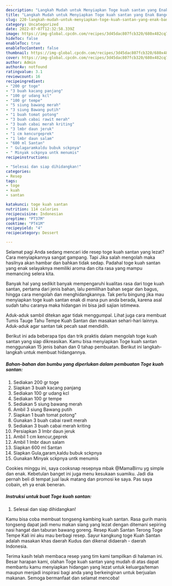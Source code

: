 ```yaml
---
description: "Langkah Mudah untuk Menyiapkan Toge kuah santan yang Enak Banget"
title: "Langkah Mudah untuk Menyiapkan Toge kuah santan yang Enak Banget"
slug: 220-langkah-mudah-untuk-menyiapkan-toge-kuah-santan-yang-enak-banget
category: Uncategorized
date: 2022-07-07T12:32:58.339Z
image: https://img-global.cpcdn.com/recipes/3d45dac807fcb320/680x482cq70/toge-kuah-santan-foto-resep-utama.jpg
hideToc: false
enableToc: true
enableTocContent: false
thumbnail: https://img-global.cpcdn.com/recipes/3d45dac807fcb320/680x482cq70/toge-kuah-santan-foto-resep-utama.jpg
cover: https://img-global.cpcdn.com/recipes/3d45dac807fcb320/680x482cq70/toge-kuah-santan-foto-resep-utama.jpg
author: Admin
authorAv: notfound
ratingvalue: 3.1
reviewcount: 16
recipeingredient:
- "200 gr toge"
- "3 buah kacang panjang"
- "100 gr udang kcl"
- "100 gr tempe"
- "5 siung bawang merah"
- "3 siung Bawang putih"
- "1 buah tomat potong"
- "3 buah cabai rawit merah"
- "3 buah cabai merah kriting"
- "3 lmbr daun jeruk"
- "1 cm kencurgeprek"
- "1 lmbr daun salam"
- "600 ml Santan"
- " Gulagaramkaldu bubuk sckpnya"
- " Minyak sckpnya untk menumis"
recipeinstructions:

- "Selesai dan siap dihidangkan!"
categories:
- Resep
tags:
- toge
- kuah
- santan

katakunci: toge kuah santan 
nutrition: 114 calories
recipecuisine: Indonesian
preptime: "PT37M"
cooktime: "PT41M"
recipeyield: "4"
recipecategory: Dessert

---
```



Selamat pagi Anda sedang mencari ide resep toge kuah santan yang lezat? Cara menyiapkannya sangat gampang. Tapi Jika salah mengolah maka hasilnya akan hambar dan bahkan tidak sedap. Padahal toge kuah santan yang enak selayaknya memiliki aroma dan cita rasa yang mampu memancing selera kita.


Banyak hal yang sedikit banyak mempengaruhi kualitas rasa dari toge kuah santan, pertama dari jenis bahan, lalu pemilihan bahan segar dan bagus, hingga cara mengolah dan menghidangkannya. Tak perlu bingung jika mau menyiapkan toge kuah santan enak di mana pun anda berada, karena asal sudah tahu caranya maka hidangan ini bisa jadi sajian istimewa.

Aduk-aduk sambil ditekan agar tidak menggumpal. Lihat juga cara membuat Tumis Tauge Tahu Tempe Kuah Santan dan masakan sehari-hari lainnya. Aduk-aduk agar santan tak pecah saat mendidih.


Berikut ini ada beberapa tips dan trik praktis dalam mengolah toge kuah santan yang siap dikreasikan. Kamu bisa menyiapkan Toge kuah santan menggunakan 15 jenis bahan dan 0 tahap pembuatan. Berikut ini langkah-langkah untuk membuat hidangannya.

<!--inarticleads1-->

##### Bahan-bahan dan bumbu yang diperlukan dalam pembuatan Toge kuah santan:

1. Sediakan 200 gr toge
1. Siapkan 3 buah kacang panjang
1. Sediakan 100 gr udang kcl
1. Sediakan 100 gr tempe
1. Sediakan 5 siung bawang merah
1. Ambil 3 siung Bawang putih
1. Siapkan 1 buah tomat potong&#34;
1. Gunakan 3 buah cabai rawit merah
1. Sediakan 3 buah cabai merah kriting
1. Persiapkan 3 lmbr daun jeruk
1. Ambil 1 cm kencur,geprek
1. Ambil 1 lmbr daun salam
1. Siapkan 600 ml Santan
1. Siapkan  Gula,garam,kaldu bubuk sckpnya
1. Gunakan  Minyak sckpnya untk menumis


Cookies minggu ini, saya cooksnap resepnya mbak @MamaBirru yg simple dan enak. Kebetulan banget ini juga menu kesukaan suamiku. Jadi dia pernah beli di tempat jual lauk matang dan promosi ke saya. Pas saya cobain, eh ya enak beneran. 

<!--inarticleads2-->

##### Instruksi untuk buat Toge kuah santan:


1. Selesai dan siap dihidangkan!

Kamu bisa coba membuat tongseng kambing kuah santan. Rasa gurih manis tongseng dapat jadi menu makan siang yang lezat dengan ditemani sepiring nasi hangat dan taburan bawang goreng. Resep Kuah Santan Terong Toge Tempe Kali ini aku mau berbagi resep. Sayur kangkung toge Kuah Santan adalah masakan khas daerah Kudus dan dikenal didaerah - daerah Indonesia. 

Terima kasih telah membaca resep yang tim kami tampilkan di halaman ini. Besar harapan kami, olahan Toge kuah santan yang mudah di atas dapat membantu kamu menyiapkan hidangan yang lezat untuk keluarga/teman maupun menjadi inspirasi bagi anda yang berkeinginan untuk berjualan makanan. Semoga bermanfaat dan selamat mencoba!

